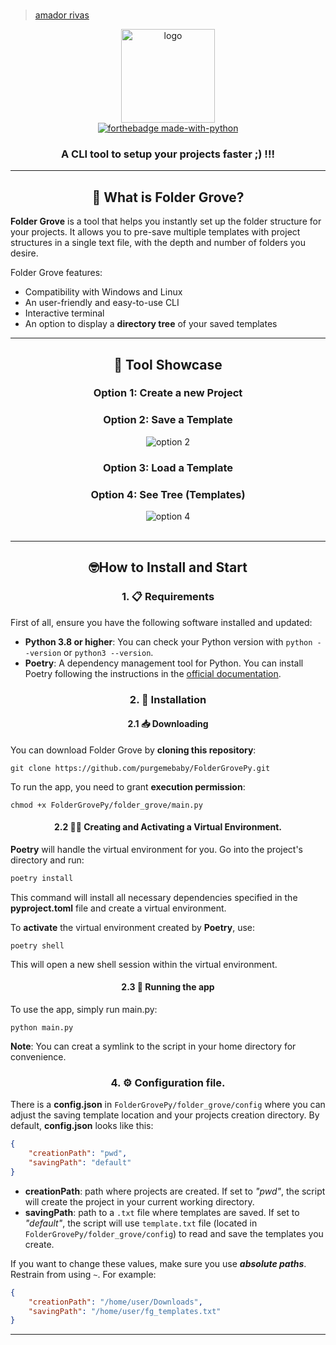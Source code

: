 <br>
<blockquote class="imgur-embed-pub" lang="en" data-id="a/hUIms0C"><a href="//imgur.com/hUIms0C">amador rivas</a></blockquote><script async src="//s.imgur.com/min/embed.js" charset="utf-8"></script>
<div align="center">
    <img src="https://i.imgur.com/SMVjsy3.png" alt="logo" width="150" height="150px"/>
    <br>
    <a href="https://www.python.org/">
        <img src="http://ForTheBadge.com/images/badges/made-with-python.svg" alt="forthebadge made-with-python"/>
    </a>
    <h3>A CLI tool to setup your projects faster ;) !!!</h3>
</div>

<div align="center">
    <p></p>
</div>

---

<h2 align="center">🌳 What is Folder Grove?</h2>
<p>
<strong>Folder Grove</strong> is a tool that helps you instantly set up the folder structure for your projects. It allows you to pre-save multiple templates with project structures in a single text file, with the depth and number of folders you desire.

Folder Grove features:
- Compatibility with Windows and Linux
- An user-friendly and easy-to-use CLI
- Interactive terminal
- An option to display a <strong>directory tree</strong> of your saved templates
</p>

---

<h2 align="center">🎥  Tool Showcase</h2>

<div style="text-align: center;">
    <div>
        <h3>Option 1: Create a new Project</h3>
        <blockquote class="imgur-embed-pub" data-id="a/DimTudi"><a href="//imgur.com/DimTudi"></a></blockquote><script async src="//s.imgur.com/min/embed.js" charset="utf-8"></script>
    </div>
    <div>
        <h3>Option 2: Save a Template</h3>
        <img src="https://s10.gifyu.com/images/Sogxt.gif" alt="option 2" border="0">
    </div>
    <div>
        <h3>Option 3: Load a Template</h3>
        <blockquote class="imgur-embed-pub" lang="en" data-id="a/EPQTDMn" data-context="false" ><a href="//imgur.com/a/EPQTDMn"></a></blockquote><script async src="//s.imgur.com/min/embed.js" charset="utf-8"></script>
    </div>
    <div>
        <h3>Option 4: See Tree (Templates)</h3>
        <img src="https://s10.gifyu.com/images/Sogxf.gif" alt="option 4" border="0">
    </div>
</div>
<br>

---


<h2 align="center">🤓How to Install and Start</h2>
<h3 align="center">1. 📋 Requirements</h3>

First of all, ensure you have the following software installed and updated:
- **Python 3.8 or higher**: You can check your Python version with `python --version` or `python3 --version`.
- **Poetry**: A dependency management tool for Python. You can install Poetry following the instructions in the [official documentation](https://python-poetry.org/docs/).

<h3 align="center">2. 🚀 Installation</h3>
<h4 align="center">2.1 📥 Downloading </h4>

You can download Folder Grove by **cloning this repository**:

```shell
git clone https://github.com/purgemebaby/FolderGrovePy.git
```

To run the app, you need to grant **execution permission**:
```shell
chmod +x FolderGrovePy/folder_grove/main.py
```

<h4 align="center">2.2 👩‍💻 Creating and Activating a Virtual Environment. </h4>

**Poetry** will handle the virtual environment for you. Go into the project's directory and run:

```sh
poetry install
```

This command will install all necessary dependencies specified in the **pyproject.toml** file and create a virtual environment.

To **activate** the virtual environment created by **Poetry**, use:

```shell
poetry shell
```
This will open a new shell session within the virtual environment.



<h4 align="center">2.3 🏃 Running the app </h4>

To use the app, simply run main.py:
```shell
python main.py
```

**Note**: You can creat a symlink to the script in your home directory for convenience.




<h3 align="center">4. ⚙️ Configuration file. </h3>

There is a **config.json** in `FolderGrovePy/folder_grove/config` where you can adjust the saving template location and your projects creation directory. By default, **config.json** looks like this:

```JSON
{
    "creationPath": "pwd",
    "savingPath": "default"
}

```

- **creationPath**: path where projects are created. If set to *"pwd"*, the script will create the project in your current working directory.
- **savingPath**: path to a ``.txt`` file where templates are saved. If set to *"default"*, the script will use `template.txt` file (located in ``FolderGrovePy/folder_grove/config``) to read and save the templates you create.

If you want to change these values, make sure you use ***absolute paths***. Restrain from using `~`. For example:

```JSON
{
    "creationPath": "/home/user/Downloads",
    "savingPath": "/home/user/fg_templates.txt"
}

```

---
